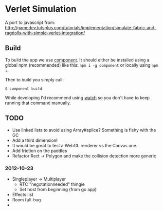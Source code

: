 Verlet Simulation
=================

A port to javascript from: http://gamedev.tutsplus.com/tutorials/implementation/simulate-fabric-and-ragdolls-with-simple-verlet-integration/

## Build

To build the app we use [component](http://github.com/component). It should either be installed using a global npm (recommended) like this: `npm i -g component` or locally using `npm i`.

Then to build you simply call:

```
$ component build
```

While developing I'd recommend using [watch](http://github.com/visionmedia/watch) so you don't have to keep running that command manually.

## TODO

* Use linked lists to avoid using Array#splice? Something is fishy with the GC
* Add a third dimension! 
* It would be great to test a WebGL renderer vs the Canvas one.
* Add friction on the paddles
* Refactor Rect -> Polygon and make the collision detection more generic


### 2012-10-23

* Singleplayer -> Multiplayer
  - RTC "negotationneeded" thingie
  - Set host from beginning (from go app)
* Effects list
* Room full-bug
* 